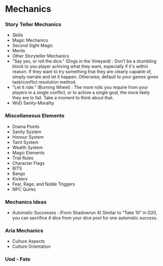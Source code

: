 # Mechanics

### Story Teller Mechanics

* Skills
* Magic Mechanics
* Second Sight Magic
* Merits
* Other Storyteller Mechanics
* "Say yes, or roll the dice." (Dogs in the Vineyard) : Don't be a stumbling block to you player achiving what they want, especially if it's within reason. If they want to try something that they are clearly capable of, simply narrate and let it happen. Otherwise, default to your games given task/conflict resolution method.
* "Let it ride." (Burning Wheel) : The more rolls you require from your players in a single conflict, or to achive a single goal, the more likely they are to fail. Take a moment to think about that.
* WoD Sanity-Morality

### Miscellaneous Elements
* Drama Points
* Sanity System
* Honour System
* Taint System
* Wealth System
* Magic Elements
* Trial Rules
* Character Flags
* BITS
* Bangs
* Kickers
* Fear, Rage, and Noble Triggers
* NPC Quirks

### Mechanics Ideas
* Automatic Successes : (From Shadowrun 4) Similar to "Take 10" in D20, you can sacrifice 4 dice from your dice pool for one automatic success.

### Aria Mechanics
* Culture Aspects
* Culture Orientation

### Uod - Fate